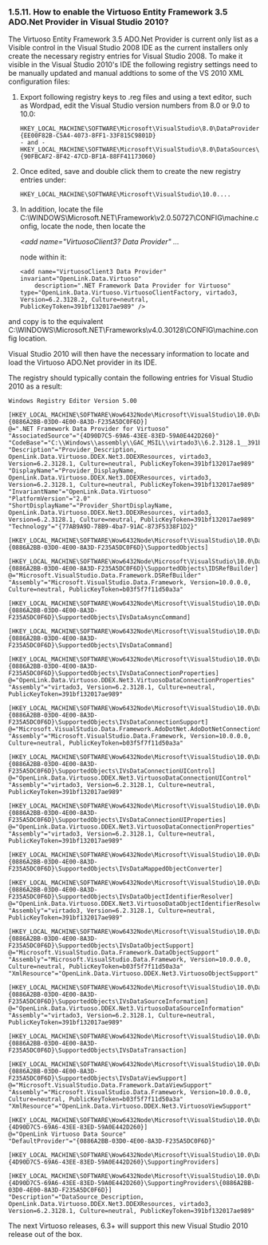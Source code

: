 <div id="virtuosotipsandtricksenableadonetvs2010" class="section">

<div class="titlepage">

<div>

<div>

### 1.5.11. How to enable the Virtuoso Entity Framework 3.5 ADO.Net Provider in Visual Studio 2010?

</div>

</div>

</div>

The Virtuoso Entity Framework 3.5 ADO.Net Provider is current only list
as a Visible control in the Visual Studio 2008 IDE as the current
installers only create the necessary registry entries for Visual Studio
2008. To make it visible in the Visual Studio 2010's IDE the following
registry settings need to be manually updated and manual addtions to
some of the VS 2010 XML configuration files:

<div class="orderedlist">

1.  Export following registry keys to .reg files and using a text
    editor, such as Wordpad, edit the Visual Studio version numbers from
    8.0 or 9.0 to 10.0:

    ``` programlisting
    HKEY_LOCAL_MACHINE\SOFTWARE\Microsoft\VisualStudio\8.0\DataProviders\{EE00F82B-C5A4-4073-8FF1-33F815C9801D}
    - and -
    HKEY_LOCAL_MACHINE\SOFTWARE\Microsoft\VisualStudio\8.0\DataSources\{90FBCAF2-8F42-47CD-BF1A-88FF41173060}
    ```

2.  Once edited, save and double click them to create the new registry
    entries under:

    ``` programlisting
    HKEY_LOCAL_MACHINE\SOFTWARE\Microsoft\VisualStudio\10.0....
    ```

3.  In addition, locate the file
    C:\WINDOWS\Microsoft.NET\Framework\v2.0.50727\CONFIG\machine.config,
    locate the node, then locate the

    <span class="emphasis">*\<add name="VirtuosoClient3? Data Provider"
    ...*</span>

    node within it:

    ``` programlisting
    <add name="VirtuosoClient3 Data Provider" invariant="OpenLink.Data.Virtuoso"
        description=".NET Framework Data Provider for Virtuoso" type="OpenLink.Data.Virtuoso.VirtuosoClientFactory, virtado3, Version=6.2.3128.2, Culture=neutral, PublicKeyToken=391bf132017ae989" />
    ```

</div>

and copy is to the equivalent
C:\WINDOWS\Microsoft.NET\Frameworks\v4.0.30128\CONFIG\machine.config
location.

Visual Studio 2010 will then have the necessary information to locate
and load the Virtuoso ADO.Net provider in its IDE.

The registry should typically contain the following entries for Visual
Studio 2010 as a result:

``` programlisting
Windows Registry Editor Version 5.00

[HKEY_LOCAL_MACHINE\SOFTWARE\Wow6432Node\Microsoft\VisualStudio\10.0\DataProviders\{0886A2BB-03D0-4E00-8A3D-F235A5DC0F6D}]
@=".NET Framework Data Provider for Virtuoso"
"AssociatedSource"="{4D90D7C5-69A6-43EE-83ED-59A0E442D260}"
"CodeBase"="C:\\Windows\\assembly\\GAC_MSIL\\virtado3\\6.2.3128.1__391bf132017ae989\\virtado3.dll"
"Description"="Provider_Description, OpenLink.Data.Virtuoso.DDEX.Net3.DDEXResources, virtado3, Version=6.2.3128.1, Culture=neutral, PublicKeyToken=391bf132017ae989"
"DisplayName"="Provider_DisplayName, OpenLink.Data.Virtuoso.DDEX.Net3.DDEXResources, virtado3, Version=6.2.3128.1, Culture=neutral, PublicKeyToken=391bf132017ae989"
"InvariantName"="OpenLink.Data.Virtuoso"
"PlatformVersion"="2.0"
"ShortDisplayName"="Provider_ShortDisplayName, OpenLink.Data.Virtuoso.DDEX.Net3.DDEXResources, virtado3, Version=6.2.3128.1, Culture=neutral, PublicKeyToken=391bf132017ae989"
"Technology"="{77AB9A9D-78B9-4ba7-91AC-873F5338F1D2}"

[HKEY_LOCAL_MACHINE\SOFTWARE\Wow6432Node\Microsoft\VisualStudio\10.0\DataProviders\{0886A2BB-03D0-4E00-8A3D-F235A5DC0F6D}\SupportedObjects]

[HKEY_LOCAL_MACHINE\SOFTWARE\Wow6432Node\Microsoft\VisualStudio\10.0\DataProviders\{0886A2BB-03D0-4E00-8A3D-F235A5DC0F6D}\SupportedObjects\IDSRefBuilder]
@="Microsoft.VisualStudio.Data.Framework.DSRefBuilder"
"Assembly"="Microsoft.VisualStudio.Data.Framework, Version=10.0.0.0, Culture=neutral, PublicKeyToken=b03f5f7f11d50a3a"

[HKEY_LOCAL_MACHINE\SOFTWARE\Wow6432Node\Microsoft\VisualStudio\10.0\DataProviders\{0886A2BB-03D0-4E00-8A3D-F235A5DC0F6D}\SupportedObjects\IVsDataAsyncCommand]

[HKEY_LOCAL_MACHINE\SOFTWARE\Wow6432Node\Microsoft\VisualStudio\10.0\DataProviders\{0886A2BB-03D0-4E00-8A3D-F235A5DC0F6D}\SupportedObjects\IVsDataCommand]

[HKEY_LOCAL_MACHINE\SOFTWARE\Wow6432Node\Microsoft\VisualStudio\10.0\DataProviders\{0886A2BB-03D0-4E00-8A3D-F235A5DC0F6D}\SupportedObjects\IVsDataConnectionProperties]
@="OpenLink.Data.Virtuoso.DDEX.Net3.VirtuosoDataConnectionProperties"
"Assembly"="virtado3, Version=6.2.3128.1, Culture=neutral, PublicKeyToken=391bf132017ae989"

[HKEY_LOCAL_MACHINE\SOFTWARE\Wow6432Node\Microsoft\VisualStudio\10.0\DataProviders\{0886A2BB-03D0-4E00-8A3D-F235A5DC0F6D}\SupportedObjects\IVsDataConnectionSupport]
@="Microsoft.VisualStudio.Data.Framework.AdoDotNet.AdoDotNetConnectionSupport"
"Assembly"="Microsoft.VisualStudio.Data.Framework, Version=10.0.0.0, Culture=neutral, PublicKeyToken=b03f5f7f11d50a3a"

[HKEY_LOCAL_MACHINE\SOFTWARE\Wow6432Node\Microsoft\VisualStudio\10.0\DataProviders\{0886A2BB-03D0-4E00-8A3D-F235A5DC0F6D}\SupportedObjects\IVsDataConnectionUIControl]
@="OpenLink.Data.Virtuoso.DDEX.Net3.VirtuosoDataConnectionUIControl"
"Assembly"="virtado3, Version=6.2.3128.1, Culture=neutral, PublicKeyToken=391bf132017ae989"

[HKEY_LOCAL_MACHINE\SOFTWARE\Wow6432Node\Microsoft\VisualStudio\10.0\DataProviders\{0886A2BB-03D0-4E00-8A3D-F235A5DC0F6D}\SupportedObjects\IVsDataConnectionUIProperties]
@="OpenLink.Data.Virtuoso.DDEX.Net3.VirtuosoDataConnectionProperties"
"Assembly"="virtado3, Version=6.2.3128.1, Culture=neutral, PublicKeyToken=391bf132017ae989"

[HKEY_LOCAL_MACHINE\SOFTWARE\Wow6432Node\Microsoft\VisualStudio\10.0\DataProviders\{0886A2BB-03D0-4E00-8A3D-F235A5DC0F6D}\SupportedObjects\IVsDataMappedObjectConverter]

[HKEY_LOCAL_MACHINE\SOFTWARE\Wow6432Node\Microsoft\VisualStudio\10.0\DataProviders\{0886A2BB-03D0-4E00-8A3D-F235A5DC0F6D}\SupportedObjects\IVsDataObjectIdentifierResolver]
@="OpenLink.Data.Virtuoso.DDEX.Net3.VirtuosoDataObjectIdentifierResolver"
"Assembly"="virtado3, Version=6.2.3128.1, Culture=neutral, PublicKeyToken=391bf132017ae989"

[HKEY_LOCAL_MACHINE\SOFTWARE\Wow6432Node\Microsoft\VisualStudio\10.0\DataProviders\{0886A2BB-03D0-4E00-8A3D-F235A5DC0F6D}\SupportedObjects\IVsDataObjectSupport]
@="Microsoft.VisualStudio.Data.Framework.DataObjectSupport"
"Assembly"="Microsoft.VisualStudio.Data.Framework, Version=10.0.0.0, Culture=neutral, PublicKeyToken=b03f5f7f11d50a3a"
"XmlResource"="OpenLink.Data.Virtuoso.DDEX.Net3.VirtuosoObjectSupport"

[HKEY_LOCAL_MACHINE\SOFTWARE\Wow6432Node\Microsoft\VisualStudio\10.0\DataProviders\{0886A2BB-03D0-4E00-8A3D-F235A5DC0F6D}\SupportedObjects\IVsDataSourceInformation]
@="OpenLink.Data.Virtuoso.DDEX.Net3.VirtuosoDataSourceInformation"
"Assembly"="virtado3, Version=6.2.3128.1, Culture=neutral, PublicKeyToken=391bf132017ae989"

[HKEY_LOCAL_MACHINE\SOFTWARE\Wow6432Node\Microsoft\VisualStudio\10.0\DataProviders\{0886A2BB-03D0-4E00-8A3D-F235A5DC0F6D}\SupportedObjects\IVsDataTransaction]

[HKEY_LOCAL_MACHINE\SOFTWARE\Wow6432Node\Microsoft\VisualStudio\10.0\DataProviders\{0886A2BB-03D0-4E00-8A3D-F235A5DC0F6D}\SupportedObjects\IVsDataViewSupport]
@="Microsoft.VisualStudio.Data.Framework.DataViewSupport"
"Assembly"="Microsoft.VisualStudio.Data.Framework, Version=10.0.0.0, Culture=neutral, PublicKeyToken=b03f5f7f11d50a3a"
"XmlResource"="OpenLink.Data.Virtuoso.DDEX.Net3.VirtuosoViewSupport"

[HKEY_LOCAL_MACHINE\SOFTWARE\Wow6432Node\Microsoft\VisualStudio\10.0\DataSources\{4D90D7C5-69A6-43EE-83ED-59A0E442D260}]
@="OpenLink Virtuoso Data Source"
"DefaultProvider"="{0886A2BB-03D0-4E00-8A3D-F235A5DC0F6D}"

[HKEY_LOCAL_MACHINE\SOFTWARE\Wow6432Node\Microsoft\VisualStudio\10.0\DataSources\{4D90D7C5-69A6-43EE-83ED-59A0E442D260}\SupportingProviders]

[HKEY_LOCAL_MACHINE\SOFTWARE\Wow6432Node\Microsoft\VisualStudio\10.0\DataSources\{4D90D7C5-69A6-43EE-83ED-59A0E442D260}\SupportingProviders\{0886A2BB-03D0-4E00-8A3D-F235A5DC0F6D}]
"Description"="DataSource_Description, OpenLink.Data.Virtuoso.DDEX.Net3.DDEXResources, virtado3, Version=6.2.3128.1, Culture=neutral, PublicKeyToken=391bf132017ae989"
```

The next Virtuoso releases, 6.3+ will support this new Visual Studio
2010 release out of the box.

</div>
